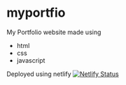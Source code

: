 # myportfio
My Portfolio website made using
* html
* css
* javascript

Deployed using netlify
[![Netlify Status](https://api.netlify.com/api/v1/badges/68d806c5-fc61-4794-bdcd-a6bf328511e0/deploy-status)](https://app.netlify.com/sites/rishikeshmishra/deploys)
